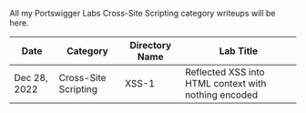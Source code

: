 All my Portswigger Labs Cross-Site Scripting category writeups will be here.

Date	 	  | Category                       | Directory Name     | Lab Title
--------------|--------------------------------|--------------------|----------------------
Dec 28, 2022  | Cross-Site Scripting           | XSS-1              | Reflected XSS into HTML context with nothing encoded
